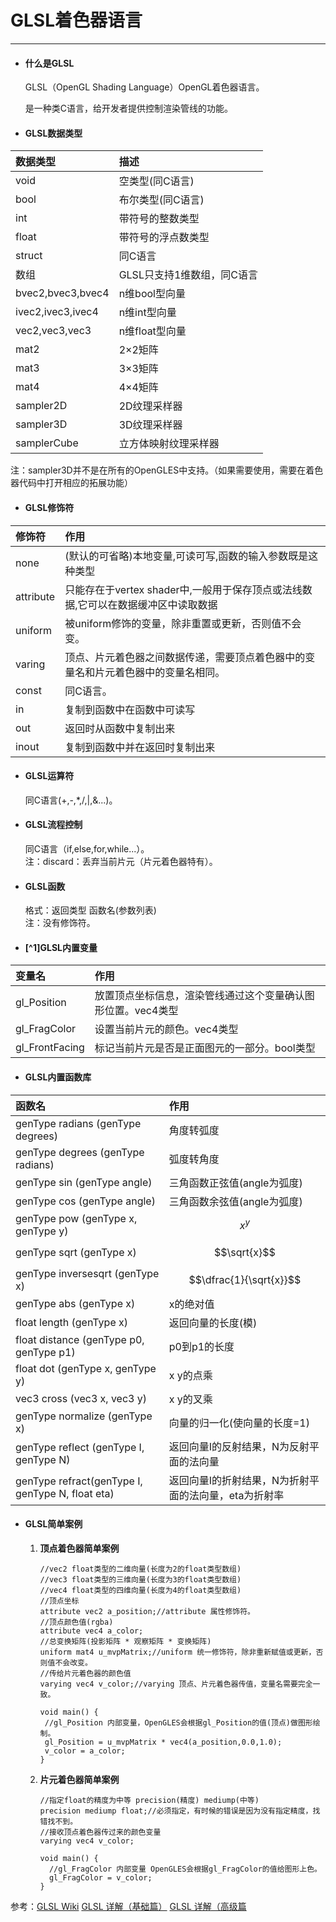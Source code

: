 # GLSL着色器语言

---

* #### 什么是GLSL

  GLSL（OpenGL Shading Language）OpenGL着色器语言。

  是一种类C语言，给开发者提供控制渲染管线的功能。

* #### GLSL数据类型

| 数据类型 | 描述 |
| :--- | :--- |
| void | 空类型\(同C语言\) |
| bool | 布尔类型\(同C语言\) |
| int | 带符号的整数类型 |
| float | 带符号的浮点数类型 |
| struct | 同C语言 |
| 数组 | GLSL只支持1维数组，同C语言 |
| bvec2,bvec3,bvec4 | n维bool型向量 |
| ivec2,ivec3,ivec4 | n维int型向量 |
| vec2,vec3,vec3 | n维float型向量 |
| mat2 | 2×2矩阵 |
| mat3 | 3×3矩阵 |
| mat4 | 4×4矩阵 |
| sampler2D | 2D纹理采样器 |
| sampler3D | 3D纹理采样器 |
| samplerCube | 立方体映射纹理采样器 |

注：sampler3D并不是在所有的OpenGLES中支持。（如果需要使用，需要在着色器代码中打开相应的拓展功能）

* #### GLSL修饰符

| 修饰符 | 作用 |
| :--- | :--- |
| none | \(默认的可省略\)本地变量,可读可写,函数的输入参数既是这种类型 |
| attribute | 只能存在于vertex shader中,一般用于保存顶点或法线数据,它可以在数据缓冲区中读取数据 |
| uniform | 被uniform修饰的变量，除非重置或更新，否则值不会变。 |
| varing | 顶点、片元着色器之间数据传递，需要顶点着色器中的变量名和片元着色器中的变量名相同。 |
| const | 同C语言。 |
| in | 复制到函数中在函数中可读写 |
| out | 返回时从函数中复制出来 |
| inout | 复制到函数中并在返回时复制出来 |

* #### GLSL运算符

  同C语言\(+,-,\*,/,\|,&...\)。

* #### GLSL流程控制

  同C语言（if,else,for,while...）。  
   注：discard：丢弃当前片元（片元着色器特有）。

* #### GLSL函数

  格式：返回类型 函数名\(参数列表\)  
   注：没有修饰符。

* #### [^1]GLSL内置变量

| 变量名 | 作用 |
| :--- | :--- |
| gl\_Position | 放置顶点坐标信息，渲染管线通过这个变量确认图形位置。vec4类型 |
| gl\_FragColor | 设置当前片元的颜色。vec4类型 |
| gl\_FrontFacing | 标记当前片元是否是正面图元的一部分。bool类型 |

* #### GLSL内置函数库

| 函数名 | 作用 |
| :--- | :--- |
| genType radians \(genType degrees\) | 角度转弧度 |
| genType degrees \(genType radians\) | 弧度转角度 |
| genType sin \(genType angle\) | 三角函数正弦值\(angle为弧度\) |
| genType cos \(genType angle\) | 三角函数余弦值\(angle为弧度\) |
| genType pow \(genType x, genType y\) | $$x^y$$ |
| genType sqrt (genType x) | $$\sqrt{x}$$ |
| genType inversesqrt (genType x) | $$\dfrac{1}{\sqrt{x}}$$ |
| genType abs (genType x) | x的绝对值 |
| float length (genType x) | 返回向量的长度(模) |
| float distance (genType p0, genType p1) | p0到p1的长度 |
| float dot (genType x, genType y) | x y的点乘 |
| vec3 cross (vec3 x, vec3 y) | x y的叉乘 |
| genType normalize (genType x) | 向量的归一化(使向量的长度=1) |
| genType reflect (genType I, genType N) | 返回向量I的反射结果，N为反射平面的法向量 |
| genType refract(genType I, genType N, float eta) | 返回向量I的折射结果，N为折射平面的法向量，eta为折射率 |


* #### GLSL简单案例

  1. **顶点着色器简单案例**

     ```
     //vec2 float类型的二维向量(长度为2的float类型数组)
     //vec3 float类型的三维向量(长度为3的float类型数组)
     //vec4 float类型的四维向量(长度为4的float类型数组)
     //顶点坐标
     attribute vec2 a_position;//attribute 属性修饰符。
     //顶点颜色值(rgba)
     attribute vec4 a_color;
     //总变换矩阵(投影矩阵 * 观察矩阵 * 变换矩阵)
     uniform mat4 u_mvpMatrix;//uniform 统一修饰符，除非重新赋值或更新，否则值不会改变。
     //传给片元着色器的颜色值
     varying vec4 v_color;//varying 顶点、片元着色器传值，变量名需要完全一致。

     void main() {
      //gl_Position 内部变量，OpenGLES会根据gl_Position的值(顶点)做图形绘制。
      gl_Position = u_mvpMatrix * vec4(a_position,0.0,1.0);
      v_color = a_color;
     }
     ```

  2. **片元着色器简单案例**

     ```
     //指定float的精度为中等 precision(精度) mediump(中等)
     precision mediump float;//必须指定，有时候的错误是因为没有指定精度，找错找不到。
     //接收顶点着色器传过来的颜色变量
     varying vec4 v_color;

     void main() {
       //gl_FragColor 内部变量 OpenGLES会根据gl_FragColor的值给图形上色。
       gl_FragColor = v_color;
     }
     ```
     
参考：[GLSL Wiki](https://www.khronos.org/opengl/wiki/OpenGL_Shading_Language)
[GLSL 详解（基础篇）](https://colin1994.github.io/2017/11/11/OpenGLES-Lesson04/)
[GLSL 详解（高级篇](https://colin1994.github.io/2017/11/12/OpenGLES-Lesson05/)
